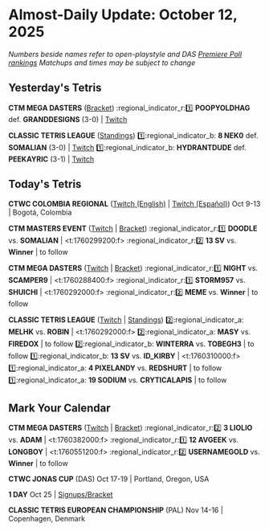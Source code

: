 # Almost-Daily Update: October 12, 2025
*Numbers beside names refer to open-playstyle and DAS [Premiere Poll rankings](https://premierepoll.wordpress.com/)*
*Matchups and times may be subject to change*

## Yesterday's Tetris
**CTM MEGA DASTERS**  ([Bracket](https://go.ctm.gg/event/das-masters-october-2025/das-masters/))
:regional_indicator_r::one:  **POOPYOLDHAG** def. **GRANDDESIGNS** (3-0)  |  [Twitch](https://www.twitch.tv/videos/2589566150?t=00h18m36s)

**CLASSIC TETRIS LEAGUE**  ([Standings](https://ctlscoreboard.herokuapp.com))
:one::regional_indicator_b:  **8 NEK0** def. **SOMALIAN** (3-0)  |  [Twitch](https://www.twitch.tv/videos/2589191217?t=00h22m59s)
:one::regional_indicator_b:  **HYDRANTDUDE** def. **PEEKAYRIC** (3-1)  |  [Twitch](https://www.twitch.tv/videos/2589191217?t=01h00m20s)

## Today's Tetris
**CTWC COLOMBIA REGIONAL**  ([Twitch (English)](https://twitch.tv/classictetris) | [Twitch (Español)](https://twitch.tv/classictetris2))
Oct 9-13  |  Bogotá, Colombia

**CTM MASTERS EVENT**  ([Twitch](https://twitch.tv/monthlytetris) | [Bracket](https://go.ctm.gg/event/ctm-october-2025/masters-event/))
:regional_indicator_r::one:  **DOODLE** vs. **SOMALIAN**  |  <t:1760299200:f>
:regional_indicator_r::two:  **13 SV** vs. **Winner**  |  to follow

**CTM MEGA DASTERS**  ([Twitch](https://twitch.tv/monthlytetris) | [Bracket](https://go.ctm.gg/event/das-masters-october-2025/das-masters/))
:regional_indicator_r::one:  **NIGHT** vs. **SCAMPER9**  |  <t:1760288400:f>
:regional_indicator_r::one:  **STORM957** vs. **SHUICHI**  |  <t:1760292000:f>
:regional_indicator_r::two:  **MEME** vs. **Winner**  |  to follow

**CLASSIC TETRIS LEAGUE**  ([Twitch](https://twitch.tv/classictetrisleague) | [Standings](https://ctlscoreboard.herokuapp.com))
:two::regional_indicator_a:  **MELHK** vs. **ROBIN**  |  <t:1760292000:f>
:two::regional_indicator_a:  **MASY** vs. **FIREDOX**  |  to follow
:two::regional_indicator_b:  **WINTERRA** vs. **TOBEGH3**  |  to follow
:one::regional_indicator_b:  **13 SV** vs. **ID_KIRBY**  |  <t:1760310000:f>
:one::regional_indicator_a:  **4 PIXELANDY** vs. **REDSHURT**  |  to follow
:one::regional_indicator_a:  **19 SODIUM** vs. **CRYTICALAPIS**  |  to follow

## Mark Your Calendar
**CTM MEGA DASTERS**  ([Twitch](https://twitch.tv/monthlytetris) | [Bracket](https://go.ctm.gg/event/das-masters-october-2025/das-masters/))
:regional_indicator_r::two:  **3 LIOLIO** vs. **ADAM**  |  <t:1760382000:f>
:regional_indicator_r::one:  **12 AVGEEK** vs. **LONGBOY**  |  <t:1760551200:f>
:regional_indicator_r::two:  **USERNAMEGOLD** vs. **Winner**  |  to follow

**CTWC JONAS CUP** (DAS)
Oct 17-19  |  Portland, Oregon, USA

**1 DAY**
Oct 25  |  [Signups/Bracket](https://www.start.gg/tournament/1-day-october-2025/details)

**CLASSIC TETRIS EUROPEAN CHAMPIONSHIP** (PAL)
Nov 14-16  |  Copenhagen, Denmark